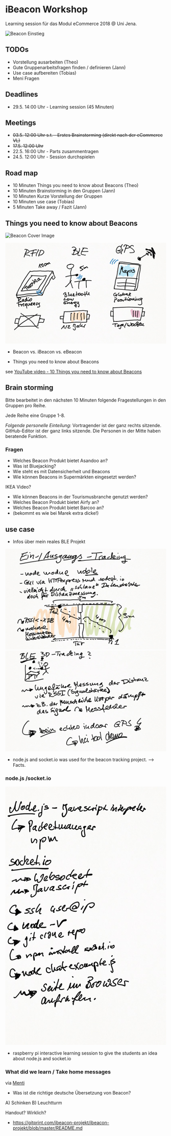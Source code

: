 ﻿# iBeacon Workshop

Learning session für das Modul eCommerce 2018 @ Uni Jena.

![Beacon Einstieg](https://upload.wikimedia.org/wikipedia/commons/3/37/John_Lynn_-_Smeaton%27s_Eddystone_Lighthouse.jpg)


## TODOs
* Vorstellung ausarbeiten (Theo)
* Gute Gruppenarbeitsfragen finden / definieren (Jann)
* Use case aufbereiten (Tobias)
* Meni Fragen

## Deadlines
* 29.5. 14:00 Uhr - Learning session (45 Minuten)

## Meetings
* ~~03.5. 12:00 Uhr s.t. - Erstes Brainstorming (direkt nach der eCommerce VL)~~
* ~~17.5. 12:00 Uhr~~
* 22.5. 16:00 Uhr - Parts zusammentragen
* 24.5. 12:00 Uhr - Session durchspielen

## Road map
* 10 Minuten Things you need to know about Beacons (Theo)
* 10 Minuten Brainstorming in den Gruppen (Jann)
* 10 Minuten Kurze Vorstellung der Gruppen
* 10 Minuten use case (Tobias)
* 5 Minuten Take away / Fazit (Jann)

## Things you need to know about Beacons

![Beacon Cover Image](https://1.bp.blogspot.com/-Hh-jLfDXFIc/VaSZggZrThI/AAAAAAAAA8g/oKxBD1bGM68/s1600/overall-graphic-070915.jpg)

![Intro](Bilder/1_Einstieg.png)

* Beacon vs. iBeacon vs. eBeacon

* Things you need to know about Beacons

see [YouTube video - 10 Things you need to know about Beacons](https://www.youtube.com/watch?v=L44m7otNI7o)

## Brain storming

Bitte bearbeitet in den nächsten 10 Minuten folgende Fragestellungen in den Gruppen pro Reihe.

Jede Reihe eine Gruppe 1-8.

_Folgende personelle Einteilung:_ Vortragender ist der ganz rechts sitzende. GitHub-Editor ist der ganz links sitzende. Die Personen in der Mitte haben beratende Funktion.

### Fragen

* Welches Beacon Produkt bietet Asandoo an?
* Was ist Bluejacking?
* Wie steht es mit Datensicherheit und Beacons
* Wie können Beacons in Supermärkten eingesetzt werden?

IKEA Video?

* Wie können Beacons in der Tourismusbranche genutzt werden?
* Welches Beacon Produkt bietet Airfy an?
* Welches Beacon Produkt bietet Barcoo an?
*  (bekommt es wie bei Marek extra dicke!)

## use case

* Infos über mein reales BLE Projekt

![Beacon-Tracking 1](Bilder/3_Real-World-Projekt.png)
![Beacon-Tracking 2](Bilder/4_Outcome-Projekt.png)

* node.js and socket.io was used for the beacon tracking project. --> Facts.

### node.js /socket.io

![Beacon-Tracking-Outcome](Bilder/5_Handson_Node.png)

* raspberry pi interactive learning session to give the students an idea about node.js and socket.io

### What did we learn / Take home messages 

via [Menti](https://www.menti.com/)

* Was ist die richtige deutsche Übersetzung von Beacon?

A) Schinken
B) Leuchtturm

Handout? Wirklich?

* https://gitprint.com/ibeacon-projekt/ibeacon-projekt/blob/master/README.md
